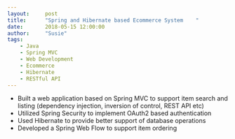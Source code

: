 ```yaml
---
layout:     post
title:      "Spring and Hibernate based Ecommerce System	"
date:       2018-05-15 12:00:00
author:     "Susie"
tags:
    - Java
    - Spring MVC
    - Web Development
    - Ecommerce
    - Hibernate 
    - RESTful API
---
```



<div>
<!-- <a href="https://github.com/Susieeeeeeeeee/Applied-Parallel-Programming-Project" style="color:lightblue;">Need update</a> -->
<ul>
  <li>Built a web application based on Spring MVC to support item search and listing (dependency injection, inversion of control, REST API etc)</li>
  <li>Utilized Spring Security to implement OAuth2 based authentication </li>
  <li>Used Hibernate to provide better support of database operations</li>
  <li>Developed a Spring Web Flow to support item ordering</li>
</ul>
</div>
